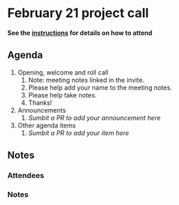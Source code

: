 # February 21 project call

**See the [instructions](../README.md) for details on how to attend**

## Agenda
1. Opening, welcome and roll call
    1. Note: meeting notes linked in the invite.
    1. Please help add your name to the meeting notes.
    1. Please help take notes.
    1. Thanks!
1. Announcements
    1. _Sumbit a PR to add your announcement here_
1. Other agenda items
    1. _Sumbit a PR to add your item here_

## Notes

### Attendees

### Notes
